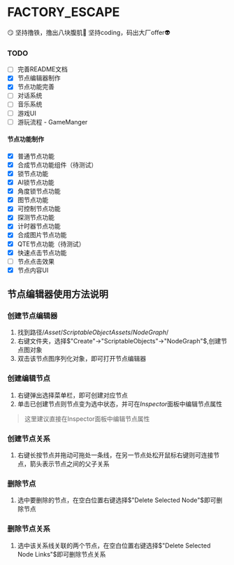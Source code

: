 # FACTORY_ESCAPE

:smirk:
坚持撸铁，撸出八块腹肌:muscle:
坚持coding，码出大厂offer:alien:

### TODO
- [ ] 完善README文档
- [x] 节点编辑器制作
- [x] 节点功能完善
- [ ] 对话系统
- [ ] 音乐系统
- [ ] 游戏UI
- [ ] 游玩流程 - GameManger
#### 节点功能制作
- [x] 普通节点功能
- [x] 合成节点功能组件（待测试）
- [x] 锁节点功能
- [x] AI锁节点功能
- [x] 角度锁节点功能
- [x] 图节点功能
- [x] 可控制节点功能
- [x] 探测节点功能
- [x] 计时器节点功能
- [x] 合成图片节点功能
- [x] QTE节点功能（待测试）
- [x] 快速点击节点功能
- [ ] 节点点击效果
- [x] 节点内容UI

## 节点编辑器使用方法说明

### 创建节点编辑器
1. 找到路径$/Asset/ScriptableObjectAssets/NodeGraph/$
2. 右键文件夹，选择$"Create"->"ScriptableObjects"->"NodeGraph"$,创建节点图对象
3. 双击该节点图序列化对象，即可打开节点编辑器

### 创建编辑节点
1. 右键弹出选择菜单栏，即可创建对应节点
2. 单击已创建节点则节点变为选中状态，并可在$Inspector$面板中编辑节点属性
> 这里建议直接在Inspector面板中编辑节点属性

### 创建节点关系
1. 右键长按节点并拖动可拖处一条线，在另一节点处松开鼠标右键则可连接节点，箭头表示节点之间的父子关系

### 删除节点
1. 选中要删除的节点，在空白位置右键选择$"Delete Selected Node"$即可删除节点

### 删除节点关系
1. 选中该关系线关联的两个节点，在空白位置右键选择$"Delete Selected Node Links"$即可删除节点关系